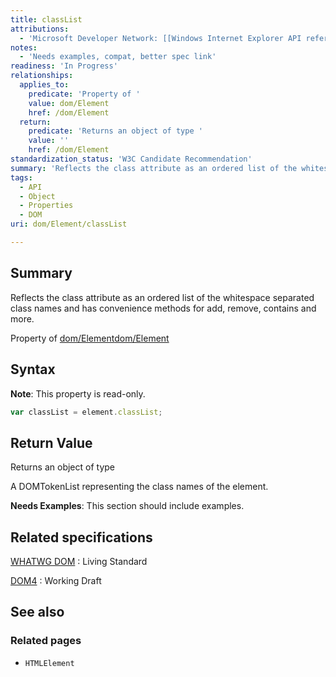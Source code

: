 ```yaml
---
title: classList
attributions:
  - 'Microsoft Developer Network: [[Windows Internet Explorer API reference](http://msdn.microsoft.com/en-us/library/ie/hh828809%28v=vs.85%29.aspx) Article]'
notes:
  - 'Needs examples, compat, better spec link'
readiness: 'In Progress'
relationships:
  applies_to:
    predicate: 'Property of '
    value: dom/Element
    href: /dom/Element
  return:
    predicate: 'Returns an object of type '
    value: ''
    href: /dom/Element
standardization_status: 'W3C Candidate Recommendation'
summary: 'Reflects the class attribute as an ordered list of the whitespace separated class names and has convenience methods for add, remove, contains and more.'
tags:
  - API
  - Object
  - Properties
  - DOM
uri: dom/Element/classList

---
```

## Summary

Reflects the class attribute as an ordered list of the whitespace separated class names and has convenience methods for add, remove, contains and more.

Property of [dom/Element](/dom/Element)[dom/Element](/dom/Element)

## Syntax

**Note**: This property is read-only.

``` js
var classList = element.classList;
```

## Return Value

Returns an object of type

A DOMTokenList representing the class names of the element.

**Needs Examples**: This section should include examples.

## Related specifications

[WHATWG DOM](http://dom.spec.whatwg.org/)
:   Living Standard

[DOM4](http://www.w3.org/TR/dom/)
:   Working Draft

## See also

### Related pages

-   `HTMLElement`
